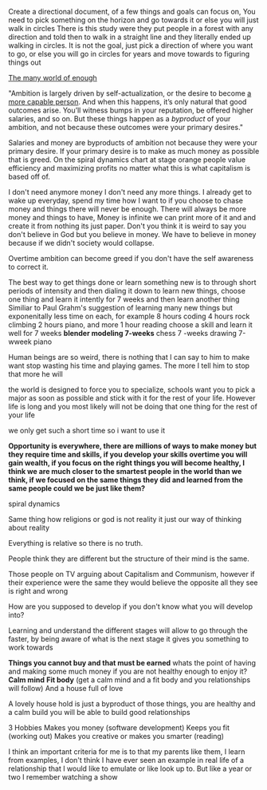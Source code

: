 



Create a directional document, of a few things and goals can focus on,
You need to pick something on the horizon and go towards it or else you will just walk in circles
There is this study were they put people in a forest with any direction and told then to walk in a straight line and they literally ended up walking in circles. 
It is not the goal, just pick a direction of where you want to go, or else you will go in circles for years and move towards to figuring things out


[The many world of enough](https://moretothat.com/the-many-worlds-of-enough/)

"Ambition is largely driven by self-actualization, or the desire to become [a more capable person](https://moretothat.com/the-staircase-of-the-self/). And when this happens, it’s only natural that good outcomes arise. You’ll witness bumps in your reputation, be offered higher salaries, and so on. But these things happen as a _byproduct_ of your ambition, and not because these outcomes were your primary desires."

Salaries and money are byproducts of ambition not because they were your primary desire.
If your primary desire is to make as much money as possible that is greed.
On the spiral dynamics chart at stage orange people value efficiency and maximizing profits no matter what this is what capitalism is based off of.

I don't need anymore money I don't need any more things. I already get to wake up everyday, spend my time how I want to if you choose to chase money and things there will never be enough. There will always be more money and things to have, 
Money is infinite we can print more of it and and create it from nothing its just paper.
Don't you think it is weird to say you don't believe in God but you believe in money. We have to believe in money because if we didn't society would collapse.

Overtime ambition can become greed if you don't have the self awareness to correct it.


The best way to get things done or learn something new is to through short periods of intensity and then dialing it down to learn new things, choose one thing and learn it intently for 7 weeks and then learn another thing
Similiar to Paul Grahm's suggestion of learning many new things but exponenitally less time on each, for example 8 hours coding 4 hours rock climbing 2 hours piano, and more 1 hour reading 
choose a skill and learn it well for 7 weeks
**blender modeling 7-weeks**
chess 7 -weeks
drawing 7-wweek
piano


Human beings are so weird, there is nothing that I can say to him to make want stop wasting his time and playing games. The more I tell him to stop that more he will 

the world is designed to force you to specialize, schools want you to pick a major as soon as possible and stick with it for the rest of your life. However life is long and you most likely will not be doing that one thing for the rest of your life 


we only get such a short time so i want to use it 



**Opportunity is everywhere, there are millions of ways to make money but they require time and skills, if you develop your skills overtime you will gain wealth, if you focus on the right things you will become healthy, I think we are much closer to the smartest people in the world than we think, if we focused on the same things they did and learned from the same people could we be just like them?**

spiral dynamics

Same thing how religions or god is not reality it just our way of thinking about reality

Everything is relative so there is no truth.

People think they are different but the structure of their mind is the same.

Those people on TV arguing about Capitalism and Communism, however if their experience were the same they would believe the opposite all they see is right and wrong


How are you supposed to develop if you don't know what you will develop into? 

Learning and understand the different stages will allow to go through the faster, by being aware of what is the next stage it gives you something to work towards



**Things you cannot buy and that must be earned**
whats the point of having and making some much money if you are not healthy enough to enjoy it?
**Calm mind**
**Fit body**
(get a calm mind and a fit body and you relationships will follow)
And a house full of love

A lovely house hold is just a byproduct of those things, you are healthy and a calm build you will be able to build good relationships

3 Hobbies
Makes you money (software development)
Keeps you fit (working out)
Makes you creative or makes you smarter (reading)



I think an important criteria for me is to that my parents like them,
I learn from examples, I don't think I have ever seen an example in real life of a relationship that I would like to emulate or like look up to.
But like a year or two I remember watching a show 